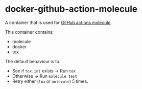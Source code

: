# docker-github-action-molecule

A container that is used for [GitHub actions molecule](https://github.com/marketplace/actions/molecule-action).

This container contains:
- molecule
- docker
- tox

The default behaviour is to:
- See if `tox.ini` exists -> Run `tox`
- Otherwise -> Run `molecule test`
- Retry either (`tox` or `molecule`) 5 times.
